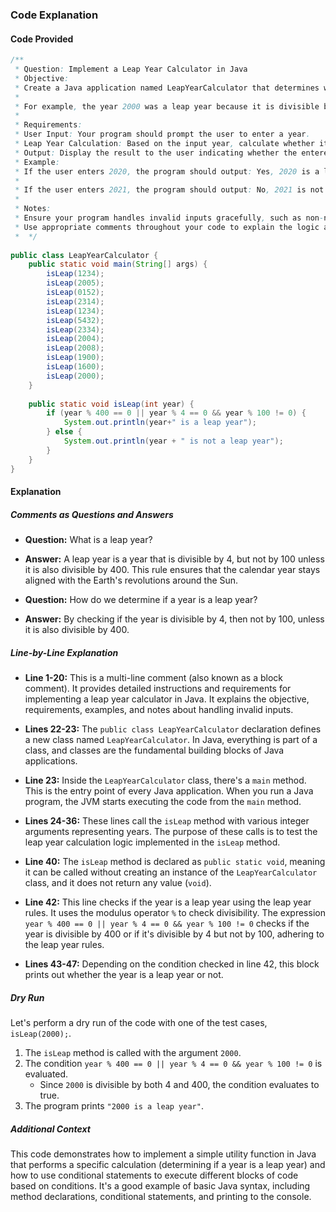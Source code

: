 ### Code Explanation

#### Code Provided
```java
/**
 * Question: Implement a Leap Year Calculator in Java
 * Objective:
 * Create a Java application named LeapYearCalculator that determines whether a given year is a leap year or not. A leap year is a year that is divisible by 4, but not by 100 unless it is also divisible by 400. However, years that are only divisible by 100 are not leap years, unless they are also divisible by 400.
 * 
 * For example, the year 2000 was a leap year because it is divisible by both 4 and 400. The year 1900 was not a leap year even though it is divisible by 4, because it is not divisible by 400.
 * 
 * Requirements:
 * User Input: Your program should prompt the user to enter a year.
 * Leap Year Calculation: Based on the input year, calculate whether it is a leap year or not according to the rules mentioned above.
 * Output: Display the result to the user indicating whether the entered year is a leap year or not.
 * Example:
 * If the user enters 2020, the program should output: Yes, 2020 is a leap year.
 * 
 * If the user enters 2021, the program should output: No, 2021 is not a leap year.
 * 
 * Notes:
 * Ensure your program handles invalid inputs gracefully, such as non-numeric characters or negative numbers.
 * Use appropriate comments throughout your code to explain the logic and any assumptions made
 *  */
 
public class LeapYearCalculator {
    public static void main(String[] args) {
        isLeap(1234);
        isLeap(2005);
        isLeap(0152);
        isLeap(2314);
        isLeap(1234);
        isLeap(5432);
        isLeap(2334);
        isLeap(2004);
        isLeap(2008);
        isLeap(1900);
        isLeap(1600);
        isLeap(2000);
    }
    
    public static void isLeap(int year) {
        if (year % 400 == 0 || year % 4 == 0 && year % 100 != 0) {
            System.out.println(year+" is a leap year");
        } else {
            System.out.println(year + " is not a leap year");
        }
    }
}
```

#### Explanation

##### Comments as Questions and Answers
- **Question:** What is a leap year?
- **Answer:** A leap year is a year that is divisible by 4, but not by 100 unless it is also divisible by 400. This rule ensures that the calendar year stays aligned with the Earth's revolutions around the Sun.

- **Question:** How do we determine if a year is a leap year?
- **Answer:** By checking if the year is divisible by 4, then not by 100, unless it is also divisible by 400.

##### Line-by-Line Explanation

- **Line 1-20:** This is a multi-line comment (also known as a block comment). It provides detailed instructions and requirements for implementing a leap year calculator in Java. It explains the objective, requirements, examples, and notes about handling invalid inputs.

- **Lines 22-23:** The `public class LeapYearCalculator` declaration defines a new class named `LeapYearCalculator`. In Java, everything is part of a class, and classes are the fundamental building blocks of Java applications.

- **Line 23:** Inside the `LeapYearCalculator` class, there's a `main` method. This is the entry point of every Java application. When you run a Java program, the JVM starts executing the code from the `main` method.

- **Lines 24-36:** These lines call the `isLeap` method with various integer arguments representing years. The purpose of these calls is to test the leap year calculation logic implemented in the `isLeap` method.

- **Line 40:** The `isLeap` method is declared as `public static void`, meaning it can be called without creating an instance of the `LeapYearCalculator` class, and it does not return any value (`void`).

- **Line 42:** This line checks if the year is a leap year using the leap year rules. It uses the modulus operator `%` to check divisibility. The expression `year % 400 == 0 || year % 4 == 0 && year % 100 != 0` checks if the year is divisible by 400 or if it's divisible by 4 but not by 100, adhering to the leap year rules.

- **Lines 43-47:** Depending on the condition checked in line 42, this block prints out whether the year is a leap year or not.

##### Dry Run

Let's perform a dry run of the code with one of the test cases, `isLeap(2000);`.

1. The `isLeap` method is called with the argument `2000`.
2. The condition `year % 400 == 0 || year % 4 == 0 && year % 100 != 0` is evaluated.
   - Since `2000` is divisible by both 4 and 400, the condition evaluates to true.
3. The program prints `"2000 is a leap year"`.

##### Additional Context

This code demonstrates how to implement a simple utility function in Java that performs a specific calculation (determining if a year is a leap year) and how to use conditional statements to execute different blocks of code based on conditions. It's a good example of basic Java syntax, including method declarations, conditional statements, and printing to the console.